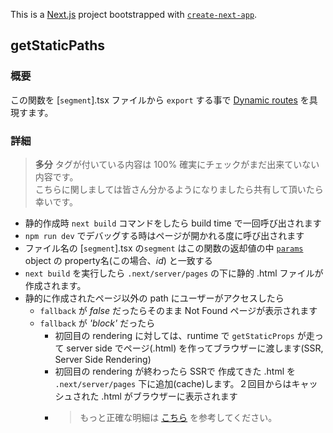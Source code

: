This is a [Next.js](https://nextjs.org/) project bootstrapped with [`create-next-app`](https://github.com/vercel/next.js/tree/canary/packages/create-next-app).

## getStaticPaths

### 概要
この関数を [`segment`].tsx ファイルから `export` する事で [Dynamic routes](https://nextjs.org/docs/pages/building-your-application/routing/dynamic-routes) を具現すます。
### 詳細
> **多分** タグが付いている内容は 100% 確実にチェックがまだ出来ていない内容です。<br/> こちらに関しましては皆さん分かるようになりましたら共有して頂いたら幸いです。
  * 静的作成時 `next build` コマンドをしたら build time で一回呼び出されます
  * `npm run dev` でデバッグする時はページが開かれる度に呼び出されます
  * ファイル名の [`segment`].tsx の`segment` はこの関数の返却値の中 [`params`](https://github.com/WONJONG-GONG/nextjs-isr-swr-tscopy/blob/master/pages/jsonDB/post/%5Bid%5D.tsx#L27-L29) object の property名(この場合、_id_) と一致する
  * `next build` を実行したら `.next/server/pages` の下に静的 .html ファイルが作成されます。
  * 静的に作成されたページ以外の path にユーザーがアクセスしたら
    * `fallback` が _false_ だったらそのまま Not Found ページが表示されます
    * `fallback` が _'block'_ だったら
      * 初回目の rendering に対しては、runtime で `getStaticProps` が走って server side でページ(.html) を作ってブラウザーに渡します(SSR, Server Side Rendering)
      * 初回目の rendering が終わったら SSRで 作成てきた .html を `.next/server/pages` 下に追加(cache)します。２回目からはキャッシュされた .html がブラウザーに表示されます
      * > もっと正確な明細は [こちら](https://nextjs.org/docs/pages/api-reference/functions/get-static-paths#fallback-blocking) を参考してください。
